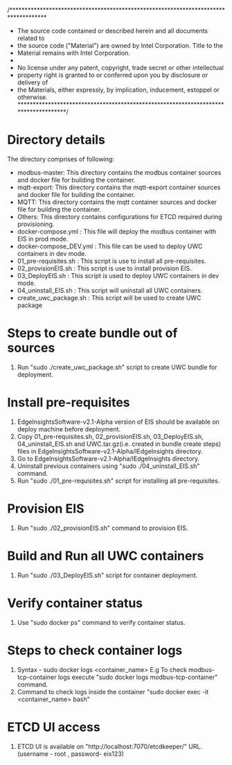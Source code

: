 /************************************************************************************
 * The source code contained or described herein and all documents related to
 * the source code ("Material") are owned by Intel Corporation. Title to the
 * Material remains with Intel Corporation.
 *
 * No license under any patent, copyright, trade secret or other intellectual
 * property right is granted to or conferred upon you by disclosure or delivery of
 * the Materials, either expressly, by implication, inducement, estoppel or otherwise.
 ************************************************************************************/

# Directory details
The directory comprises of following:
* modbus-master:
  This directory contains the modbus container sources and docker file for building the container. 
* mqtt-export:
  This directory contains the mqtt-export container sources and docker file for building the container. 
* MQTT:
  This directory contains the mqtt container sources and docker file for building the container.
* Others:
  This directory contains configurations for ETCD required during provisioning. 
* docker-compose.yml :
  This file will deploy the modbus container with EIS in prod mode.
* docker-compose_DEV.yml :
  This file can be used to deploy UWC containers in dev mode.
* 01_pre-requisites.sh :
  This script is use to install all pre-requisites.
* 02_provisionEIS.sh :
  This script is use to install provision EIS.
* 03_DeployEIS.sh :
  This script is used to deploy UWC containers in dev mode.
* 04_uninstall_EIS.sh :
  This script will uninstall all UWC containers.
* create_uwc_package.sh :
  This script will be used to create UWC package

# Steps to create bundle out of sources
1. Run "sudo ./create_uwc_package.sh" script to create UWC bundle for deployment.

# Install pre-requisites
1. EdgeInsightsSoftware-v2.1-Alpha version of EIS should be available on deploy machine before deployment. 
2. Copy 01_pre-requisites.sh, 02_provisionEIS.sh, 03_DeployEIS.sh, 04_uninstall_EIS.sh and UWC.tar.gz(i.e. created in bundle create steps) files in EdgeInsightsSoftware-v2.1-Alpha/IEdgeInsights directory.
3. Go to EdgeInsightsSoftware-v2.1-Alpha/IEdgeInsights directory.
4. Uninstall previous containers using "sudo ./04_uninstall_EIS.sh" command.
5. Run "sudo ./01_pre-requisites.sh" script for installing all pre-requisites.

# Provision EIS
1. Run "sudo ./02_provisionEIS.sh" command to provision EIS.

# Build and Run all UWC containers
1. Run "sudo ./03_DeployEIS.sh" script for container deployment.

# Verify container status
1. Use "sudo docker ps" command to verify container status.

# Steps to check container logs
1. Syntax - sudo docker logs <container_name>
   E.g To check modbus-tcp-container logs execute "sudo docker logs modbus-tcp-container" command.
2. Command to check logs inside the container "sudo docker exec -it <container_name> bash"

# ETCD UI access
1. ETCD UI is available on "http://localhost:7070/etcdkeeper/" URL. (username - root , password- eis123)
